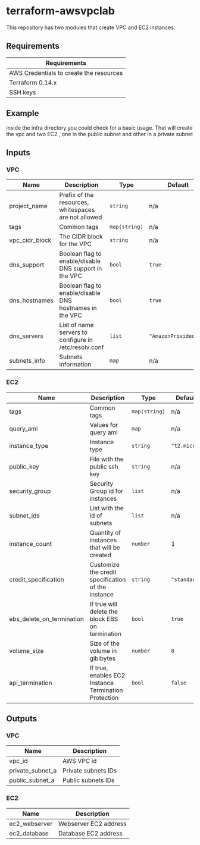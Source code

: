 # terraform-awsvpclab
This repository has two modules that create VPC and EC2 instances. 

## Requirements
| Requirements   |
|----------------|
| AWS Credentials to create the resources |
| Terraform 0.14.x |
| SSH keys |
 
## Example
inside the infra directory you could check for a basic usage. That will create the vpc and two EC2 , one in the public subnet and other in a private subnet
 
## Inputs
 
### VPC
| Name | Description | Type | Default | Required |
|------|-------------|------|---------|:-----:|
| project_name | Prefix of the resources, whitespaces are not allowed | `string` | n/a | yes |
| tags | Common tags | `map(string)` | n/a | yes |
| vpc_cidr_block | The CIDR block for the VPC | `string` | n/a | no |
| dns_support | Boolean flag to enable/disable DNS support in the VPC | `bool` | `true` | no |
| dns_hostnames | Boolean flag to enable/disable DNS hostnames in the VPC | `bool` | `true` | no |
| dns_servers | List of name servers to configure in /etc/resolv.conf | `list` | `"AmazonProvidedDNS"` | no |
| subnets_info | Subnets information | `map` | n/a | yes |
 
### EC2
| Name | Description | Type | Default | Required |
|------|-------------|------|---------|:-----:|
| tags | Common tags | `map(string)` | n/a | yes |
| query_ami | Values for query ami | `map` | n/a | yes |
| instance_type | Instance type | `string` | `"t2.micro"` | no |
| public_key | File with the public ssh key | `string` | n/a | yes |
| security_group | Security Group id for instances | `list` | n/a | yes |
| subnet_ids | List with the id of subnets | `list` | n/a | yes |
| instance_count | Quantity of instances that will be created | `number` | 1 | no |
| credit_specification | Customize the credit specification of the instance | `string` | `"standard"` | no |
| ebs_delete_on_termination | If true will delete the block EBS on termination | `bool` | `true` | no |
| volume_size | Size of the volume in gibibytes | `number` | `8` | no |
| api_termination | If true, enables EC2 Instance Termination Protection | `bool` | `false` | no |
 
## Outputs
### VPC 
| Name | Description |
|------|-------------|
| vpc_id | AWS VPC id |
| private_subnet_a | Private subnets IDs |
| public_subnet_a | Public subnets IDs |

### EC2
| Name | Description |
|------|-------------|
| ec2_webserver | Webserver EC2 address |
| ec2_database | Database EC2 address |